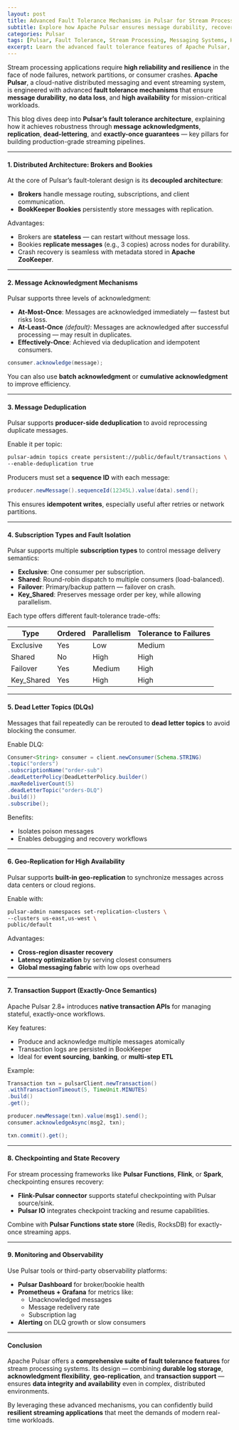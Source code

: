 ```yaml
---
layout: post
title: Advanced Fault Tolerance Mechanisms in Pulsar for Stream Processing
subtitle: Explore how Apache Pulsar ensures message durability, recovery, and exactly-once semantics in distributed stream processing
categories: Pulsar
tags: [Pulsar, Fault Tolerance, Stream Processing, Messaging Systems, High Availability, Big Data, Reliability]
excerpt: Learn the advanced fault tolerance features of Apache Pulsar, including message durability, acknowledgments, message deduplication, and geo-replication, to build resilient and scalable stream processing systems.
---
```

Stream processing applications require **high reliability and resilience** in the face of node failures, network partitions, or consumer crashes. **Apache Pulsar**, a cloud-native distributed messaging and event streaming system, is engineered with advanced **fault tolerance mechanisms** that ensure **message durability**, **no data loss**, and **high availability** for mission-critical workloads.

This blog dives deep into **Pulsar’s fault tolerance architecture**, explaining how it achieves robustness through **message acknowledgments**, **replication**, **dead-lettering**, and **exactly-once guarantees** — key pillars for building production-grade streaming pipelines.

---

#### 1. Distributed Architecture: Brokers and Bookies

At the core of Pulsar’s fault-tolerant design is its **decoupled architecture**:

- **Brokers** handle message routing, subscriptions, and client communication.
- **BookKeeper Bookies** persistently store messages with replication.

Advantages:
- Brokers are **stateless** — can restart without message loss.
- Bookies **replicate messages** (e.g., 3 copies) across nodes for durability.
- Crash recovery is seamless with metadata stored in **Apache ZooKeeper**.

---

#### 2. Message Acknowledgment Mechanisms

Pulsar supports three levels of acknowledgment:

- **At-Most-Once**: Messages are acknowledged immediately — fastest but risks loss.
- **At-Least-Once** *(default)*: Messages are acknowledged after successful processing — may result in duplicates.
- **Effectively-Once**: Achieved via deduplication and idempotent consumers.

```java
consumer.acknowledge(message);
```

You can also use **batch acknowledgment** or **cumulative acknowledgment** to improve efficiency.

---

#### 3. Message Deduplication

Pulsar supports **producer-side deduplication** to avoid reprocessing duplicate messages.

Enable it per topic:

```bash
pulsar-admin topics create persistent://public/default/transactions \
--enable-deduplication true
```

Producers must set a **sequence ID** with each message:

```java
producer.newMessage().sequenceId(12345L).value(data).send();
```

This ensures **idempotent writes**, especially useful after retries or network partitions.

---

#### 4. Subscription Types and Fault Isolation

Pulsar supports multiple **subscription types** to control message delivery semantics:

- **Exclusive**: One consumer per subscription.
- **Shared**: Round-robin dispatch to multiple consumers (load-balanced).
- **Failover**: Primary/backup pattern — failover on crash.
- **Key_Shared**: Preserves message order per key, while allowing parallelism.

Each type offers different fault-tolerance trade-offs:

| Type        | Ordered | Parallelism | Tolerance to Failures |
|-------------|---------|-------------|------------------------|
| Exclusive   | Yes     | Low         | Medium                 |
| Shared      | No      | High        | High                   |
| Failover    | Yes     | Medium      | High                   |
| Key_Shared  | Yes     | High        | High                   |

---

#### 5. Dead Letter Topics (DLQs)

Messages that fail repeatedly can be rerouted to **dead letter topics** to avoid blocking the consumer.

Enable DLQ:

```java
Consumer<String> consumer = client.newConsumer(Schema.STRING)
.topic("orders")
.subscriptionName("order-sub")
.deadLetterPolicy(DeadLetterPolicy.builder()
.maxRedeliverCount(5)
.deadLetterTopic("orders-DLQ")
.build())
.subscribe();
```

Benefits:
- Isolates poison messages
- Enables debugging and recovery workflows

---

#### 6. Geo-Replication for High Availability

Pulsar supports **built-in geo-replication** to synchronize messages across data centers or cloud regions.

Enable with:

```bash
pulsar-admin namespaces set-replication-clusters \
--clusters us-east,us-west \
public/default
```

Advantages:
- **Cross-region disaster recovery**
- **Latency optimization** by serving closest consumers
- **Global messaging fabric** with low ops overhead

---

#### 7. Transaction Support (Exactly-Once Semantics)

Apache Pulsar 2.8+ introduces **native transaction APIs** for managing stateful, exactly-once workflows.

Key features:
- Produce and acknowledge multiple messages atomically
- Transaction logs are persisted in BookKeeper
- Ideal for **event sourcing**, **banking**, or **multi-step ETL**

Example:

```java
Transaction txn = pulsarClient.newTransaction()
.withTransactionTimeout(5, TimeUnit.MINUTES)
.build()
.get();

producer.newMessage(txn).value(msg1).send();
consumer.acknowledgeAsync(msg2, txn);

txn.commit().get();
```

---

#### 8. Checkpointing and State Recovery

For stream processing frameworks like **Pulsar Functions**, **Flink**, or **Spark**, checkpointing ensures recovery:

- **Flink-Pulsar connector** supports stateful checkpointing with Pulsar source/sink.
- **Pulsar IO** integrates checkpoint tracking and resume capabilities.

Combine with **Pulsar Functions state store** (Redis, RocksDB) for exactly-once streaming apps.

---

#### 9. Monitoring and Observability

Use Pulsar tools or third-party observability platforms:

- **Pulsar Dashboard** for broker/bookie health
- **Prometheus + Grafana** for metrics like:
  - Unacknowledged messages
  - Message redelivery rate
  - Subscription lag
- **Alerting** on DLQ growth or slow consumers

---

#### Conclusion

Apache Pulsar offers a **comprehensive suite of fault tolerance features** for stream processing systems. Its design — combining **durable log storage**, **acknowledgment flexibility**, **geo-replication**, and **transaction support** — ensures **data integrity and availability** even in complex, distributed environments.

By leveraging these advanced mechanisms, you can confidently build **resilient streaming applications** that meet the demands of modern real-time workloads.
